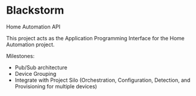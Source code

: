 # Blackstorm
Home Automation API

This project acts as the Application Programming Interface for the Home Automation project.

Milestones:
- Pub/Sub architecture
- Device Grouping
- Integrate with Project Silo (Orchestration, Configuration, Detection, and Provisioning for multiple devices)
